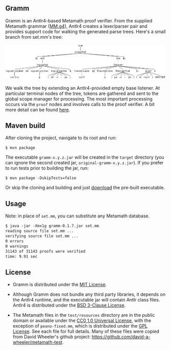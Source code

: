 ## Gramm

Gramm is an Antlr4-based Metamath proof verifier. From the supplied Metamath
grammar ([MM.g4]), Antlr4 creates a lexer/parser pair and provides support code
for walking the generated parse trees. Here's a small branch from set.mm's
tree:  

![a small branch of set.mm][setbranch]

We walk the tree by extending an Antlr4-provided empty base listener. At
particular terminal nodes of the tree, tokens are gathered and sent to the
global scope manager for processing. The most important processing occurs via
the `proof` nodes and involves calls to the proof verifier. A bit more detail
can be found [here][javadocs].

## Maven build

After cloning the project, navigate to its root and run:
```console
$ mvn package
```
The executable `gramm-x.y.z.jar` will be created in the `target` directory
(you can ignore the second created jar, `original-gramm-x.y.z.jar`). If you
prefer to run tests prior to building the jar, run:
```console
$ mvn package -DskipTests=false
```

Or skip the cloning and building and just [download][grammjar] the pre-built
executable.

## Usage

Note: in place of `set.mm`, you can substitute any Metamath database.
```console
$ java -jar -Xmx1g gramm-0.1.7.jar set.mm
reading source file set.mm ...
verifying source file set.mm ...
0 errors
0 warnings
31143 of 31143 proofs were verified
time: 9.91 sec
```

## License

* Gramm is distributed under the [MIT License].

* Although Gramm does not bundle any third party libraries, it depends on the
  Antlr4 runtime, and the executable jar will contain Antlr class files. Antlr4
  is distributed under the [BSD 3-Clause License].

* The Metamath files in the `test/resources` directory are in the public domain
  or available under the [CC0 1.0 Universal License], with the exception of
  `peano-fixed.mm`, which is distributed under the [GPL License]. See each file
  for full details. Many of these files were copied from David Wheeler's github
  project: <https://github.com/david-a-wheeler/metamath-test>.

[MM.g4]: ./src/main/antlr4/naipmoro/gramm/MM.g4
[setbranch]: docs/naipmoro/gramm/doc-files/setbranch.png
[javadocs]: https://naipmoro.github.io/gramm/
[grammjar]: https://github.com/naipmoro/gramm/releases/download/v0.1.7/gramm-0.1.7.jar
[MIT License]: ./LICENSE
[BSD 3-Clause License]: https://github.com/antlr/antlr4/blob/master/LICENSE.txt
[CC0 1.0 Universal License]: https://creativecommons.org/publicdomain/zero/1.0/legalcode
[GPL License]: https://opensource.org/licenses/gpl-license
